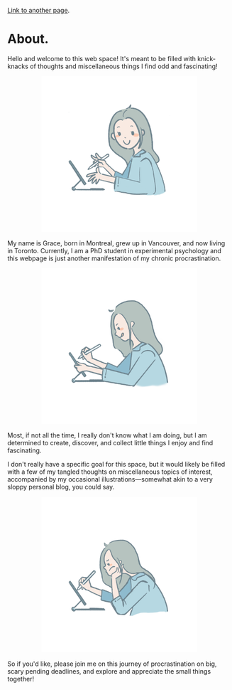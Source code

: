 
[Link to another page](./another-page.html).


# About.

Hello and welcome to this web space! It's meant to be filled with knick-knacks of thoughts and miscellaneous things I find odd and fascinating!

<div align="center">
  <img src="assets/img/Hi1.png" width="350" height="350">
</div>

My name is Grace, born in Montreal, grew up in Vancouver, and now living in Toronto. Currently, I am a PhD student in experimental psychology and this webpage is just another manifestation of my chronic procrastination.

<div align="center">
  <img src="assets/img/Hi2.png" width="350" height="350">
</div>

Most, if not all the time, I really don't know what I am doing, but I am determined to create, discover, and collect little things I enjoy and find fascinating.

I don't really have a specific goal for this space, but it would likely be filled with a few of my tangled thoughts on miscellaneous topics of interest, accompanied by my occasional illustrations—somewhat akin to a very sloppy personal blog, you could say.

<div align="center">
  <img src="assets/img/Hi3.png" width="350" height="350">
</div>

So if you'd like, please join me on this journey of procrastination on big, scary pending deadlines, and explore and appreciate the small things together!
